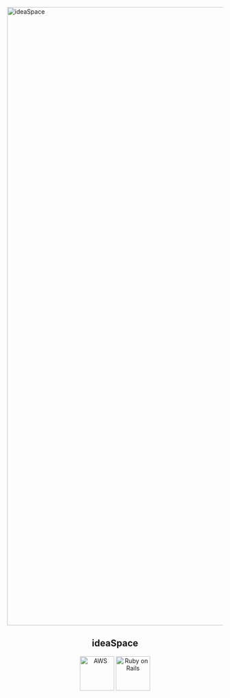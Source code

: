 <img width="1440" alt="ideaSpace" src="https://user-images.githubusercontent.com/57032090/71776261-c059c380-2fd1-11ea-9287-98e5b6b86159.png">

<h2 align="center">ideaSpace</h2>


<div align="center">
  <img width="80" alt="AWS" src="https://user-images.githubusercontent.com/57032090/71776335-2d218d80-2fd3-11ea-98c6-dd23df2f7006.png">
  <img width="80" alt="Ruby on Rails" src="https://user-images.githubusercontent.com/57032090/71776416-b08fae80-2fd4-11ea-8457-bd98796209bb.png">
</div>
